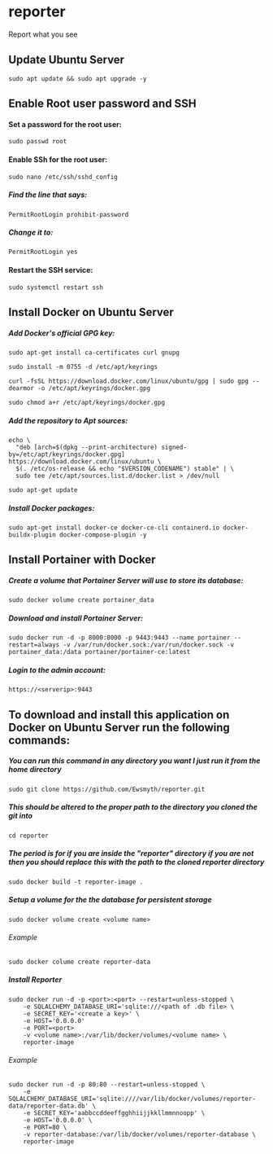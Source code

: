 # reporter
 Report what you see

## Update Ubuntu Server
```
sudo apt update && sudo apt upgrade -y
```

## Enable Root user password and SSH
#### Set a password for the root user:
```
sudo passwd root
```
#### Enable SSh for the root user:
```
sudo nano /etc/ssh/sshd_config
```
##### Find the line that says:
```
PermitRootLogin prohibit-password
```
##### Change it to:
```
PermitRootLogin yes
```
#### Restart the SSH service:
```
sudo systemctl restart ssh
```

## Install Docker on Ubuntu Server

##### Add Docker's official GPG key:
```
sudo apt-get install ca-certificates curl gnupg
```
```
sudo install -m 0755 -d /etc/apt/keyrings
```
```
curl -fsSL https://download.docker.com/linux/ubuntu/gpg | sudo gpg --dearmor -o /etc/apt/keyrings/docker.gpg
```
```
sudo chmod a+r /etc/apt/keyrings/docker.gpg
```
##### Add the repository to Apt sources:
```
echo \
  "deb [arch=$(dpkg --print-architecture) signed-by=/etc/apt/keyrings/docker.gpg] https://download.docker.com/linux/ubuntu \
  $(. /etc/os-release && echo "$VERSION_CODENAME") stable" | \
  sudo tee /etc/apt/sources.list.d/docker.list > /dev/null
```
```
sudo apt-get update
```
##### Install Docker packages:
```
sudo apt-get install docker-ce docker-ce-cli containerd.io docker-buildx-plugin docker-compose-plugin -y
```

## Install Portainer with Docker
##### Create a volume that Portainer Server will use to store its database:
```
sudo docker volume create portainer_data
```
##### Download and install Portainer Server:
```
sudo docker run -d -p 8000:8000 -p 9443:9443 --name portainer --restart=always -v /var/run/docker.sock:/var/run/docker.sock -v portainer_data:/data portainer/portainer-ce:latest
```
##### Login to the admin account:
```
https://<serverip>:9443
```

## To download and install this application on Docker on Ubuntu Server run the following commands:

##### You can run this command in any directory you want I just run it from the home directory
```
sudo git clone https://github.com/Ewsmyth/reporter.git
```
##### This should be altered to the proper path to the directory you cloned the git into
```
cd reporter
```
##### The period is for if you are inside the "reporter" directory if you are not then you should replace this with the path to the cloned reporter directory
```
sudo docker build -t reporter-image .
```
##### Setup a volume for the the database for persistent storage
```
sudo docker volume create <volume name>
```
###### Example
```
sudo docker colume create reporter-data
```
##### Install Reporter
```
sudo docker run -d -p <port>:<port> --restart=unless-stopped \
    -e SQLALCHEMY_DATABASE_URI='sqlite:///<path of .db file> \
    -e SECRET_KEY='<create a key>' \
    -e HOST='0.0.0.0'
    -e PORT=<port>
    -v <volume name>:/var/lib/docker/volumes/<volume name> \
    reporter-image
```
###### Example
```
sudo docker run -d -p 80:80 --restart=unless-stopped \
    -e SQLALCHEMY_DATABASE_URI='sqlite:////var/lib/docker/volumes/reporter-data/reporter-data.db' \
    -e SECRET_KEY='aabbccddeeffgghhiijjkkllmmnnoopp' \
    -e HOST='0.0.0.0' \
    -e PORT=80 \
    -v reporter-database:/var/lib/docker/volumes/reporter-database \
    reporter-image
```